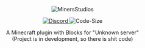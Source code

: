 <p align="center">
  <img src="https://stdrp.ga/minersstudios.png" alt="MinersStudios">
</p>

<p align="center">
  <a href="https://stdrp.ga/discord">
    <img src="https://discordapp.com/api/guilds/704273784378753124/widget.png?style=shield" alt="Discord">
  </a>
  <img src="https://img.shields.io/github/languages/code-size/minersstudios/msUtils.svg" alt="Code-Size">
</p>

<p align="center">
A Minecraft plugin with Blocks for "Unknown server" <br>
  (Project is in development, so there is shit code)
</p>
  


